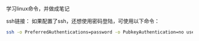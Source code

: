 学习linux命令，并做成笔记


ssh链接：
如果配置了ssh，还想使用密码登陆，可使用以下命令：
```bash
ssh -o PreferredAuthentications=password -o PubkeyAuthentication=no user@host
```

